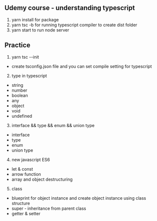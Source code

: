 ## Udemy course - understanding typescript 

1. yarn install for package
2. yarn tsc -b for running typescript compiler to create dist folder
3. yarn start to run node server

## Practice
1. yarn tsc --init
- create tsconfig.json file and you can set compile setting for typescript

2. type in typescript 
- string
- number
- boolean
- any
- object
- void
- undefined

3. interface && type && enum && union type
- interface
- type
- enum
- union type

4. new javascript ES6
- let & const
- arrow function
- array and object destructuring

5. class 
- blueprint for object instance and create object instance using class structure
- super - inheritance from parent class
- getter & setter
